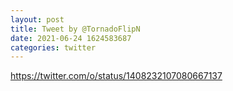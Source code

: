 ```yaml
--- 
layout: post 
title: Tweet by @TornadoFlipN 
date: 2021-06-24 1624583687 
categories: twitter 
--- 
```

https://twitter.com/o/status/1408232107080667137